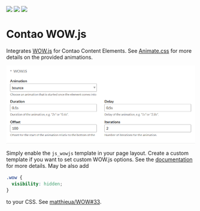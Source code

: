 [![](https://img.shields.io/maintenance/yes/2018.svg)](https://github.com/inspiredminds/contao-wowjs)
[![](https://img.shields.io/packagist/v/inspiredminds/contao-wowjs.svg)](https://packagist.org/packages/inspiredminds/contao-wowjs)
[![](https://img.shields.io/packagist/dt/inspiredminds/contao-wowjs.svg)](https://packagist.org/packages/inspiredminds/contao-wowjs)

Contao WOW.js
=====================

Integrates [WOW.js](https://wowjs.uk/) for Contao Content Elements. See [Animate.css](https://daneden.github.io/animate.css/) for more details on the provided animations.

![Content element options](https://raw.githubusercontent.com/inspiredminds/contao-wowjs/master/screenshot.png)

Simply enable the `js_wowjs` template in your page layout. Create a custom template if you want to set custom WOW.js options. See the [documentation](https://wowjs.uk/docs.html) for more details. May be also add
```css
.wow {
  visibility: hidden;
}
```
to your CSS. See [matthieua/WOW#33](https://github.com/matthieua/WOW/issues/33).
